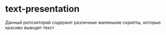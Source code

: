 # text-presentation
Данный репозиторий содержит различные маленькие скрипты, которые красиво выводят текст
